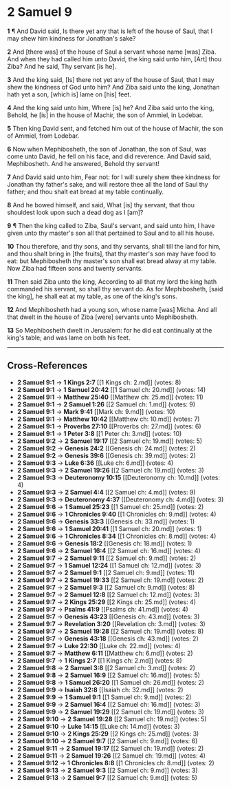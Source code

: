 # 2 Samuel 9

**1** ¶ And David said, Is there yet any that is left of the house of Saul, that I may shew him kindness for Jonathan's sake?

**2** And [there was] of the house of Saul a servant whose name [was] Ziba. And when they had called him unto David, the king said unto him, [Art] thou Ziba? And he said, Thy servant [is he].

**3** And the king said, [Is] there not yet any of the house of Saul, that I may shew the kindness of God unto him? And Ziba said unto the king, Jonathan hath yet a son, [which is] lame on [his] feet.

**4** And the king said unto him, Where [is] he? And Ziba said unto the king, Behold, he [is] in the house of Machir, the son of Ammiel, in Lodebar.

**5** Then king David sent, and fetched him out of the house of Machir, the son of Ammiel, from Lodebar.

**6** Now when Mephibosheth, the son of Jonathan, the son of Saul, was come unto David, he fell on his face, and did reverence. And David said, Mephibosheth. And he answered, Behold thy servant!

**7** And David said unto him, Fear not: for I will surely shew thee kindness for Jonathan thy father's sake, and will restore thee all the land of Saul thy father; and thou shalt eat bread at my table continually.

**8** And he bowed himself, and said, What [is] thy servant, that thou shouldest look upon such a dead dog as I [am]?

**9** ¶ Then the king called to Ziba, Saul's servant, and said unto him, I have given unto thy master's son all that pertained to Saul and to all his house.

**10** Thou therefore, and thy sons, and thy servants, shall till the land for him, and thou shalt bring in [the fruits], that thy master's son may have food to eat: but Mephibosheth thy master's son shall eat bread alway at my table. Now Ziba had fifteen sons and twenty servants.

**11** Then said Ziba unto the king, According to all that my lord the king hath commanded his servant, so shall thy servant do. As for Mephibosheth, [said the king], he shall eat at my table, as one of the king's sons.

**12** And Mephibosheth had a young son, whose name [was] Micha. And all that dwelt in the house of Ziba [were] servants unto Mephibosheth.

**13** So Mephibosheth dwelt in Jerusalem: for he did eat continually at the king's table; and was lame on both his feet.

---

## Cross-References

- **2 Samuel 9:1** → **1 Kings 2:7** [[1 Kings ch: 2.md]] (votes: 8)
- **2 Samuel 9:1** → **1 Samuel 20:42** [[1 Samuel ch: 20.md]] (votes: 14)
- **2 Samuel 9:1** → **Matthew 25:40** [[Matthew ch: 25.md]] (votes: 11)
- **2 Samuel 9:1** → **2 Samuel 1:26** [[2 Samuel ch: 1.md]] (votes: 9)
- **2 Samuel 9:1** → **Mark 9:41** [[Mark ch: 9.md]] (votes: 10)
- **2 Samuel 9:1** → **Matthew 10:42** [[Matthew ch: 10.md]] (votes: 7)
- **2 Samuel 9:1** → **Proverbs 27:10** [[Proverbs ch: 27.md]] (votes: 6)
- **2 Samuel 9:1** → **1 Peter 3:8** [[1 Peter ch: 3.md]] (votes: 10)
- **2 Samuel 9:2** → **2 Samuel 19:17** [[2 Samuel ch: 19.md]] (votes: 5)
- **2 Samuel 9:2** → **Genesis 24:2** [[Genesis ch: 24.md]] (votes: 2)
- **2 Samuel 9:2** → **Genesis 39:6** [[Genesis ch: 39.md]] (votes: 2)
- **2 Samuel 9:3** → **Luke 6:36** [[Luke ch: 6.md]] (votes: 4)
- **2 Samuel 9:3** → **2 Samuel 19:26** [[2 Samuel ch: 19.md]] (votes: 3)
- **2 Samuel 9:3** → **Deuteronomy 10:15** [[Deuteronomy ch: 10.md]] (votes: 4)
- **2 Samuel 9:3** → **2 Samuel 4:4** [[2 Samuel ch: 4.md]] (votes: 9)
- **2 Samuel 9:3** → **Deuteronomy 4:37** [[Deuteronomy ch: 4.md]] (votes: 3)
- **2 Samuel 9:6** → **1 Samuel 25:23** [[1 Samuel ch: 25.md]] (votes: 2)
- **2 Samuel 9:6** → **1 Chronicles 9:40** [[1 Chronicles ch: 9.md]] (votes: 4)
- **2 Samuel 9:6** → **Genesis 33:3** [[Genesis ch: 33.md]] (votes: 1)
- **2 Samuel 9:6** → **1 Samuel 20:41** [[1 Samuel ch: 20.md]] (votes: 1)
- **2 Samuel 9:6** → **1 Chronicles 8:34** [[1 Chronicles ch: 8.md]] (votes: 4)
- **2 Samuel 9:6** → **Genesis 18:2** [[Genesis ch: 18.md]] (votes: 1)
- **2 Samuel 9:6** → **2 Samuel 16:4** [[2 Samuel ch: 16.md]] (votes: 4)
- **2 Samuel 9:7** → **2 Samuel 9:11** [[2 Samuel ch: 9.md]] (votes: 2)
- **2 Samuel 9:7** → **1 Samuel 12:24** [[1 Samuel ch: 12.md]] (votes: 3)
- **2 Samuel 9:7** → **2 Samuel 9:1** [[2 Samuel ch: 9.md]] (votes: 11)
- **2 Samuel 9:7** → **2 Samuel 19:33** [[2 Samuel ch: 19.md]] (votes: 2)
- **2 Samuel 9:7** → **2 Samuel 9:3** [[2 Samuel ch: 9.md]] (votes: 8)
- **2 Samuel 9:7** → **2 Samuel 12:8** [[2 Samuel ch: 12.md]] (votes: 3)
- **2 Samuel 9:7** → **2 Kings 25:29** [[2 Kings ch: 25.md]] (votes: 4)
- **2 Samuel 9:7** → **Psalms 41:9** [[Psalms ch: 41.md]] (votes: 4)
- **2 Samuel 9:7** → **Genesis 43:23** [[Genesis ch: 43.md]] (votes: 3)
- **2 Samuel 9:7** → **Revelation 3:20** [[Revelation ch: 3.md]] (votes: 3)
- **2 Samuel 9:7** → **2 Samuel 19:28** [[2 Samuel ch: 19.md]] (votes: 8)
- **2 Samuel 9:7** → **Genesis 43:18** [[Genesis ch: 43.md]] (votes: 2)
- **2 Samuel 9:7** → **Luke 22:30** [[Luke ch: 22.md]] (votes: 4)
- **2 Samuel 9:7** → **Matthew 6:11** [[Matthew ch: 6.md]] (votes: 2)
- **2 Samuel 9:7** → **1 Kings 2:7** [[1 Kings ch: 2.md]] (votes: 8)
- **2 Samuel 9:8** → **2 Samuel 3:8** [[2 Samuel ch: 3.md]] (votes: 2)
- **2 Samuel 9:8** → **2 Samuel 16:9** [[2 Samuel ch: 16.md]] (votes: 5)
- **2 Samuel 9:8** → **1 Samuel 26:20** [[1 Samuel ch: 26.md]] (votes: 2)
- **2 Samuel 9:9** → **Isaiah 32:8** [[Isaiah ch: 32.md]] (votes: 2)
- **2 Samuel 9:9** → **1 Samuel 9:1** [[1 Samuel ch: 9.md]] (votes: 2)
- **2 Samuel 9:9** → **2 Samuel 16:4** [[2 Samuel ch: 16.md]] (votes: 3)
- **2 Samuel 9:9** → **2 Samuel 19:29** [[2 Samuel ch: 19.md]] (votes: 3)
- **2 Samuel 9:10** → **2 Samuel 19:28** [[2 Samuel ch: 19.md]] (votes: 5)
- **2 Samuel 9:10** → **Luke 14:15** [[Luke ch: 14.md]] (votes: 3)
- **2 Samuel 9:10** → **2 Kings 25:29** [[2 Kings ch: 25.md]] (votes: 3)
- **2 Samuel 9:10** → **2 Samuel 9:7** [[2 Samuel ch: 9.md]] (votes: 6)
- **2 Samuel 9:11** → **2 Samuel 19:17** [[2 Samuel ch: 19.md]] (votes: 2)
- **2 Samuel 9:11** → **2 Samuel 19:26** [[2 Samuel ch: 19.md]] (votes: 4)
- **2 Samuel 9:12** → **1 Chronicles 8:8** [[1 Chronicles ch: 8.md]] (votes: 2)
- **2 Samuel 9:13** → **2 Samuel 9:3** [[2 Samuel ch: 9.md]] (votes: 3)
- **2 Samuel 9:13** → **2 Samuel 9:7** [[2 Samuel ch: 9.md]] (votes: 5)
